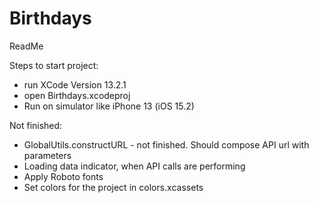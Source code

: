 # Birthdays

ReadMe

Steps to start project:
- run XCode Version 13.2.1
- open Birthdays.xcodeproj
- Run on simulator like iPhone 13 (iOS 15.2)

Not finished:
- GlobalUtils.constructURL - not finished. Should compose API url with parameters
- Loading data indicator, when API calls are performing
- Apply Roboto fonts
- Set colors for the project in colors.xcassets